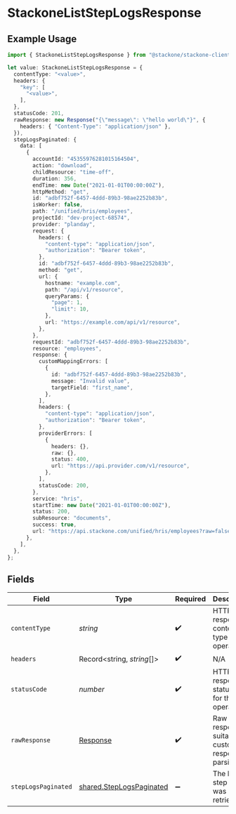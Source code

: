 # StackoneListStepLogsResponse

## Example Usage

```typescript
import { StackoneListStepLogsResponse } from "@stackone/stackone-client-ts/sdk/models/operations";

let value: StackoneListStepLogsResponse = {
  contentType: "<value>",
  headers: {
    "key": [
      "<value>",
    ],
  },
  statusCode: 201,
  rawResponse: new Response("{\"message\": \"hello world\"}", {
    headers: { "Content-Type": "application/json" },
  }),
  stepLogsPaginated: {
    data: [
      {
        accountId: "45355976281015164504",
        action: "download",
        childResource: "time-off",
        duration: 356,
        endTime: new Date("2021-01-01T00:00:00Z"),
        httpMethod: "get",
        id: "adbf752f-6457-4ddd-89b3-98ae2252b83b",
        isWorker: false,
        path: "/unified/hris/employees",
        projectId: "dev-project-68574",
        provider: "planday",
        request: {
          headers: {
            "content-type": "application/json",
            "authorization": "Bearer token",
          },
          id: "adbf752f-6457-4ddd-89b3-98ae2252b83b",
          method: "get",
          url: {
            hostname: "example.com",
            path: "/api/v1/resource",
            queryParams: {
              "page": 1,
              "limit": 10,
            },
            url: "https://example.com/api/v1/resource",
          },
        },
        requestId: "adbf752f-6457-4ddd-89b3-98ae2252b83b",
        resource: "employees",
        response: {
          customMappingErrors: [
            {
              id: "adbf752f-6457-4ddd-89b3-98ae2252b83b",
              message: "Invalid value",
              targetField: "first_name",
            },
          ],
          headers: {
            "content-type": "application/json",
            "authorization": "Bearer token",
          },
          providerErrors: [
            {
              headers: {},
              raw: {},
              status: 400,
              url: "https://api.provider.com/v1/resource",
            },
          ],
          statusCode: 200,
        },
        service: "hris",
        startTime: new Date("2021-01-01T00:00:00Z"),
        status: 200,
        subResource: "documents",
        success: true,
        url: "https://api.stackone.com/unified/hris/employees?raw=false",
      },
    ],
  },
};
```

## Fields

| Field                                                                       | Type                                                                        | Required                                                                    | Description                                                                 |
| --------------------------------------------------------------------------- | --------------------------------------------------------------------------- | --------------------------------------------------------------------------- | --------------------------------------------------------------------------- |
| `contentType`                                                               | *string*                                                                    | :heavy_check_mark:                                                          | HTTP response content type for this operation                               |
| `headers`                                                                   | Record<string, *string*[]>                                                  | :heavy_check_mark:                                                          | N/A                                                                         |
| `statusCode`                                                                | *number*                                                                    | :heavy_check_mark:                                                          | HTTP response status code for this operation                                |
| `rawResponse`                                                               | [Response](https://developer.mozilla.org/en-US/docs/Web/API/Response)       | :heavy_check_mark:                                                          | Raw HTTP response; suitable for custom response parsing                     |
| `stepLogsPaginated`                                                         | [shared.StepLogsPaginated](../../../sdk/models/shared/steplogspaginated.md) | :heavy_minus_sign:                                                          | The list of step logs was retrieved.                                        |